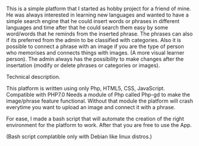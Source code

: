 This is a simple platform that I started as hobby project for a friend of mine.
He was always interested in learning new languages and wanted to have a simple search engine
that he could insert words or phrases in different languages and time after that he could search them
easy by some word/words that he reminds from the inserted phrase.
The phrases can also if its preferred from the admin to be classified with categories.
Also it is possible to connect a phrase with an image if you are the type of person who memorises and connects things
with images. (A more visual learner person).
The admin always has the possibility to make changes after the insertation (modify or delete phrases or categories or images).

Technical description.

This platform is written using only Php, HTML5, CSS, JavaScript.
Compatible with PHP7.0
Needs a module of Php called Php-gd to make the image/phrase feature functional. Without that module the platform will crash everytime you want to upload an image and connect it with a phrase.

For ease, I made a bash script that will automate the creation of the right environment for the platform to work.
After that you are free to use the App.

(Bash script complatible only with Debian like linux distros.)

